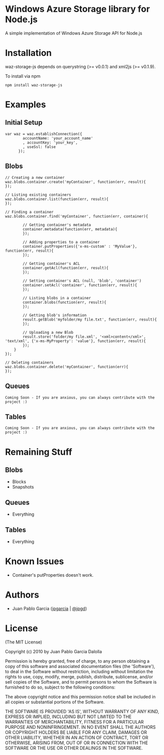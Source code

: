 # Windows Azure Storage library for Node.js
A simple implementation of Windows Azure Storage API for Node.js

# Installation
waz-storage-js depends on querystring (>= v0.0.1) and xml2js (>= v0.1.9).

To install via npm

	npm install waz-storage-js

# Examples

## Initial Setup

	var waz = waz.establishConnection({ 
			accountName: 'your_account_name'
			, accountKey: 'your_key', 
			, useSsl: false 
		  });

## Blobs

	// Creating a new container
	waz.blobs.container.create('myContainer', function(err, result){
	});
	
	// Listing existing containers
	waz.blobs.container.list(function(err, result){
	});

	// Finding a container
	waz.blobs.container.find('myContainer', function(err, container){

			// Getting container's metadata
			container.metadata(function(err, metadata){
			});

			// Adding properties to a container
			container.putProperties({'x-ms-custom' : 'MyValue'}, function(err, result){
			});
			
			// Getting container's ACL
			container.getAcl(function(err, result){
			});
			
			// Setting container's ACL (null, 'blob', 'container')
			container.setAcl('container', function(err, result){
			});
			
			// Listing blobs in a container
			container.blobs(function(err, result){
			});
			
			// Getting blob's information
			result.getBlob('myfolder/my file.txt', function(err, result){
			});
						
			// Uploading a new Blob
			result.store('folder/my file.xml', '<xml>content</xml>', 'text/xml', {'x-ms-MyProperty': 'value'}, function(err, result){
			});			
		}
	});
	
	// Deleting containers
	waz.blobs.container.delete('myContainer', function(err){
	});

## Queues
	Coming Soon - If you are anxious, you can always contribute with the project :)

## Tables
	Coming Soon - If you are anxious, you can always contribute with the project :)


# Remaining Stuff

## Blobs
* Blocks
* Snapshots

## Queues
* Everything

## Tables
* Everything

# Known Issues

* Container's putProperties doesn't work.

# Authors

* Juan Pablo Garcia ([jpgarcia](http://github.com/jpgarcia) | [@jpgd](http://www.twitter.com/jpgd))

# License 

(The MIT License)

Copyright (c) 2010 by Juan Pablo Garcia Dalolla

Permission is hereby granted, free of charge, to any person obtaining
a copy of this software and associated documentation files (the
'Software'), to deal in the Software without restriction, including
without limitation the rights to use, copy, modify, merge, publish,
distribute, sublicense, and/or sell copies of the Software, and to
permit persons to whom the Software is furnished to do so, subject to
the following conditions:

The above copyright notice and this permission notice shall be
included in all copies or substantial portions of the Software.

THE SOFTWARE IS PROVIDED 'AS IS', WITHOUT WARRANTY OF ANY KIND,
EXPRESS OR IMPLIED, INCLUDING BUT NOT LIMITED TO THE WARRANTIES OF
MERCHANTABILITY, FITNESS FOR A PARTICULAR PURPOSE AND NONINFRINGEMENT.
IN NO EVENT SHALL THE AUTHORS OR COPYRIGHT HOLDERS BE LIABLE FOR ANY
CLAIM, DAMAGES OR OTHER LIABILITY, WHETHER IN AN ACTION OF CONTRACT,
TORT OR OTHERWISE, ARISING FROM, OUT OF OR IN CONNECTION WITH THE
SOFTWARE OR THE USE OR OTHER DEALINGS IN THE SOFTWARE.
